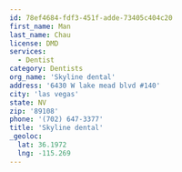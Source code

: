 ```yaml
---
id: 78ef4684-fdf3-451f-adde-73405c404c20
first_name: Man
last_name: Chau
license: DMD
services:
  - Dentist
category: Dentists
org_name: 'Skyline dental'
address: '6430 W lake mead blvd #140'
city: 'las vegas'
state: NV
zip: '89108'
phone: '(702) 647-3377'
title: 'Skyline dental'
_geoloc:
  lat: 36.1972
  lng: -115.269
---
```

